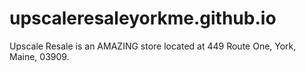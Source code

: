 # upscaleresaleyorkme.github.io
Upscale Resale is an AMAZING store located at 449 Route One, York, Maine, 03909.
